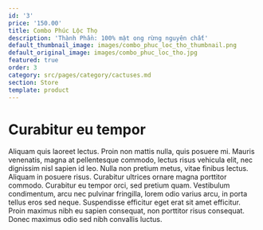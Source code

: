 ```yaml
---
id: '3'
price: '150.00'
title: Combo Phúc Lộc Thọ
description: 'Thành Phần: 100% mật ong rừng nguyên chất'
default_thumbnail_image: images/combo_phuc_loc_tho_thumbnail.png
default_original_image: images/combo_phuc_loc_tho.jpg
featured: true
order: 3
category: src/pages/category/cactuses.md
section: Store
template: product
---
```


# Curabitur eu tempor

Aliquam quis laoreet lectus. Proin non mattis nulla, quis posuere mi. Mauris venenatis, magna at pellentesque commodo, lectus risus vehicula elit, nec dignissim nisl sapien id leo. Nulla non pretium metus, vitae finibus lectus. Aliquam in posuere risus. Curabitur ultrices ornare magna porttitor commodo. Curabitur eu tempor orci, sed pretium quam. Vestibulum condimentum, arcu nec pulvinar fringilla, lorem odio varius arcu, in porta tellus eros sed neque. Suspendisse efficitur eget erat sit amet efficitur. Proin maximus nibh eu sapien consequat, non porttitor risus consequat. Donec maximus odio sed nibh convallis luctus.
